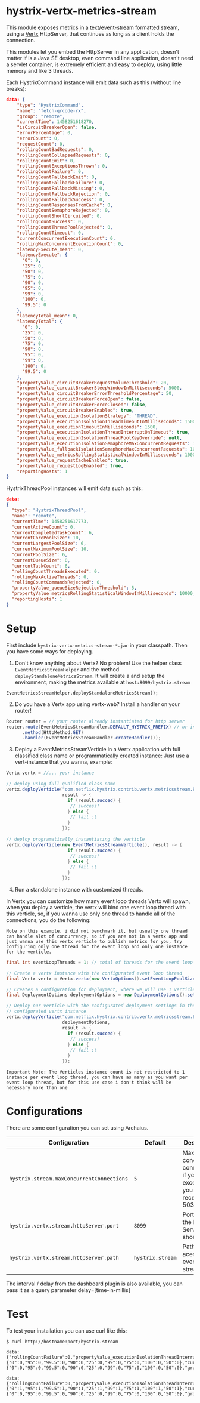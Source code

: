 # hystrix-vertx-metrics-stream

This module exposes metrics in a [text/event-stream](https://developer.mozilla.org/en-US/docs/Server-sent_events/Using_server-sent_events) formatted stream, using a [Vertx](http://vertx.io/) HttpServer, that continues as long as a client holds the connection.

This modules let you embed the HttpServer in any application, doesn't matter if is a Java SE desktop, even command line application, doesn't need a servlet container, is extremely efficient and easy to deploy, using little memory and like 3 threads. 

Each HystrixCommand instance will emit data such as this (without line breaks):

```json
data: {
    "type": "HystrixCommand",
    "name": "fetch-qrcode-rx",
    "group": "remote",
    "currentTime": 1458251618270,
    "isCircuitBreakerOpen": false,
    "errorPercentage": 0,
    "errorCount": 0,
    "requestCount": 0,
    "rollingCountBadRequests": 0,
    "rollingCountCollapsedRequests": 0,
    "rollingCountEmit": 0,
    "rollingCountExceptionsThrown": 0,
    "rollingCountFailure": 0,
    "rollingCountFallbackEmit": 0,
    "rollingCountFallbackFailure": 0,
    "rollingCountFallbackMissing": 0,
    "rollingCountFallbackRejection": 0,
    "rollingCountFallbackSuccess": 0,
    "rollingCountResponsesFromCache": 0,
    "rollingCountSemaphoreRejected": 0,
    "rollingCountShortCircuited": 0,
    "rollingCountSuccess": 0,
    "rollingCountThreadPoolRejected": 0,
    "rollingCountTimeout": 0,
    "currentConcurrentExecutionCount": 0,
    "rollingMaxConcurrentExecutionCount": 0,
    "latencyExecute_mean": 0,
    "latencyExecute": {
      "0": 0,
      "25": 0,
      "50": 0,
      "75": 0,
      "90": 0,
      "95": 0,
      "99": 0,
      "100": 0,
      "99.5": 0
    },
    "latencyTotal_mean": 0,
    "latencyTotal": {
      "0": 0,
      "25": 0,
      "50": 0,
      "75": 0,
      "90": 0,
      "95": 0,
      "99": 0,
      "100": 0,
      "99.5": 0
    },
    "propertyValue_circuitBreakerRequestVolumeThreshold": 20,
    "propertyValue_circuitBreakerSleepWindowInMilliseconds": 5000,
    "propertyValue_circuitBreakerErrorThresholdPercentage": 50,
    "propertyValue_circuitBreakerForceOpen": false,
    "propertyValue_circuitBreakerForceClosed": false,
    "propertyValue_circuitBreakerEnabled": true,
    "propertyValue_executionIsolationStrategy": "THREAD",
    "propertyValue_executionIsolationThreadTimeoutInMilliseconds": 1500,
    "propertyValue_executionTimeoutInMilliseconds": 1500,
    "propertyValue_executionIsolationThreadInterruptOnTimeout": true,
    "propertyValue_executionIsolationThreadPoolKeyOverride": null,
    "propertyValue_executionIsolationSemaphoreMaxConcurrentRequests": 10,
    "propertyValue_fallbackIsolationSemaphoreMaxConcurrentRequests": 10,
    "propertyValue_metricsRollingStatisticalWindowInMilliseconds": 10000,
    "propertyValue_requestCacheEnabled": true,
    "propertyValue_requestLogEnabled": true,
    "reportingHosts": 1
}
```

HystrixThreadPool instances will emit data such as this:

```json
data:
{
  "type": "HystrixThreadPool",
  "name": "remote",
  "currentTime": 1458251617773,
  "currentActiveCount": 0,
  "currentCompletedTaskCount": 6,
  "currentCorePoolSize": 10,
  "currentLargestPoolSize": 6,
  "currentMaximumPoolSize": 10,
  "currentPoolSize": 6,
  "currentQueueSize": 0,
  "currentTaskCount": 6,
  "rollingCountThreadsExecuted": 0,
  "rollingMaxActiveThreads": 0,
  "rollingCountCommandsRejected": 0,
  "propertyValue_queueSizeRejectionThreshold": 5,
  "propertyValue_metricsRollingStatisticalWindowInMilliseconds": 10000,
  "reportingHosts": 1
}
```

# Setup

First include `hystrix-vertx-metrics-stream-*.jar` in your classpath.
Then you have some ways for deploying.

1) Don't know anything about Vertx? No problem!
Use the helper class `EventMetricsStreamHelper` and the method `deployStandaloneMetricsStream`.
It will create a and setup the environment, making the metrics available at `host:8099/hystrix.stream` 
```
EventMetricsStreamHelper.deployStandaloneMetricsStream();
```

2) Do you have a Vertx app using vertx-web? Install a handler on your router!

```java
Router router = // your router already instantiated for http server
router.route(EventMetricsStreamHandler.DEFAULT_HYSTRIX_PREFIX) // or in what path you want or use the dynamicProperty hystrix.vertx.stream.httpServer.path with archaius
      .method(HttpMethod.GET)
      .handler(EventMetricsStreamHandler.createHandler());
```

3) Deploy a EventMetricsStreamVerticle in a Vertx application with full classified class name or programmatically created instance: 
Just use a vert-instance that you wanna, example:

```java
Vertx vertx = //... your instance

// deploy using full qualified class name
vertx.deployVerticle("com.netflix.hystrix.contrib.vertx.metricsstream.EventMetricsStreamVerticle",
                     result -> {
                       if (result.succed) {
                        // success!
                       } else {
                        // fail :(
                       }
                     });
                     
// deploy programatically instantiating the verticle
vertx.deployVerticle(new EventMetricsStreamVerticle(), result -> {
                       if (result.succed) {
                        // success!
                       } else {
                        // fail :(
                       }
                     });
```

4) Run a standalone instance with customized threads.

In Vertx you can customize how many event loop threads Vertx will spawn, when you deploy a verticle, the vertx will bind one event loop thread with this verticle, so, if you wanna use only one thread to handle all of the connections, you do the following:

`Note on this example, i did not benchmark it, but usually one thread can handle alot of concurrency, so if you are not in a vertx app and just wanna use this vertx verticle to publish metrics for you, try configuring only one thread for the event loop and only one instance for the verticle.`

```java
final int eventLoopThreads = 1; // total of threads for the event loop pool

// Create a vertx instance with the configurated event loop thread
final Vertx vertx = Vertx.vertx(new VertxOptions().setEventLoopPoolSize(eventLoopThreads));

// Creates a configuration for deployment, where we will use 1 verticle instance
final DeploymentOptions deploymentOptions = new DeploymentOptions().setInstances(1);

// Deploy our verticle with the configurated deployment settings in the 
// configurated vertx instance
vertx.deployVerticle("com.netflix.hystrix.contrib.vertx.metricsstream.EventMetricsStreamVerticle",
                     deploymentOptions,
                     result -> {
                       if (result.succed) {
                        // success!
                       } else {
                        // fail :(
                       }
                     });
```

`Important Note: The Verticles instance count is not restricted to 1 instance per event loop thread, you can have as many as you want per event loop thread, but for this use case i don't think will be necessary more than one` 

# Configurations
There are some configuration you can set using Archaius.

| Configuration | Default | Description |
| ------------- | ------- | ----------- |
| `hystrix.stream.maxConcurrentConnections` | `5` | Maximum concurrent connections, if you exceed it, you will receive a 503 error. |
| `hystrix.vertx.stream.httpServer.port` | `8099` | Port which the Http Server should bind. |
| `hystrix.vertx.stream.httpServer.path` | `hystrix.stream` | Path for acessing the event stream. |

The interval / delay from the dashboard plugin is also available, you can pass it as a query parameter delay=[time-in-millis]

# Test

To test your installation you can use curl like this:

```
$ curl http://hostname:port/hystrix.stream

data: {"rollingCountFailure":0,"propertyValue_executionIsolationThreadInterruptOnTimeout":true,"rollingCountTimeout":0,"rollingCountExceptionsThrown":0,"rollingCountFallbackSuccess":0,"errorCount":0,"type":"HystrixCommand","propertyValue_circuitBreakerEnabled":true,"reportingHosts":1,"latencyTotal":{"0":0,"95":0,"99.5":0,"90":0,"25":0,"99":0,"75":0,"100":0,"50":0},"currentConcurrentExecutionCount":0,"rollingCountSemaphoreRejected":0,"rollingCountFallbackRejection":0,"rollingCountShortCircuited":0,"rollingCountResponsesFromCache":0,"propertyValue_circuitBreakerForceClosed":false,"name":"IdentityCookieAuthSwitchProfile","propertyValue_executionIsolationThreadPoolKeyOverride":"null","rollingCountSuccess":0,"propertyValue_requestLogEnabled":true,"requestCount":0,"rollingCountCollapsedRequests":0,"errorPercentage":0,"propertyValue_circuitBreakerSleepWindowInMilliseconds":5000,"latencyTotal_mean":0,"propertyValue_circuitBreakerForceOpen":false,"propertyValue_circuitBreakerRequestVolumeThreshold":20,"propertyValue_circuitBreakerErrorThresholdPercentage":50,"propertyValue_executionIsolationStrategy":"THREAD","rollingCountFallbackFailure":0,"isCircuitBreakerOpen":false,"propertyValue_executionIsolationSemaphoreMaxConcurrentRequests":20,"propertyValue_executionIsolationThreadTimeoutInMilliseconds":1000,"propertyValue_metricsRollingStatisticalWindowInMilliseconds":10000,"propertyValue_fallbackIsolationSemaphoreMaxConcurrentRequests":10,"latencyExecute":{"0":0,"95":0,"99.5":0,"90":0,"25":0,"99":0,"75":0,"100":0,"50":0},"group":"IDENTITY","latencyExecute_mean":0,"propertyValue_requestCacheEnabled":true,"rollingCountThreadPoolRejected":0}

data: {"rollingCountFailure":0,"propertyValue_executionIsolationThreadInterruptOnTimeout":true,"rollingCountTimeout":0,"rollingCountExceptionsThrown":0,"rollingCountFallbackSuccess":0,"errorCount":0,"type":"HystrixCommand","propertyValue_circuitBreakerEnabled":true,"reportingHosts":3,"latencyTotal":{"0":1,"95":1,"99.5":1,"90":1,"25":1,"99":1,"75":1,"100":1,"50":1},"currentConcurrentExecutionCount":0,"rollingCountSemaphoreRejected":0,"rollingCountFallbackRejection":0,"rollingCountShortCircuited":0,"rollingCountResponsesFromCache":0,"propertyValue_circuitBreakerForceClosed":false,"name":"CryptexDecrypt","propertyValue_executionIsolationThreadPoolKeyOverride":"null","rollingCountSuccess":1,"propertyValue_requestLogEnabled":true,"requestCount":1,"rollingCountCollapsedRequests":0,"errorPercentage":0,"propertyValue_circuitBreakerSleepWindowInMilliseconds":15000,"latencyTotal_mean":1,"propertyValue_circuitBreakerForceOpen":false,"propertyValue_circuitBreakerRequestVolumeThreshold":60,"propertyValue_circuitBreakerErrorThresholdPercentage":150,"propertyValue_executionIsolationStrategy":"THREAD","rollingCountFallbackFailure":0,"isCircuitBreakerOpen":false,"propertyValue_executionIsolationSemaphoreMaxConcurrentRequests":60,"propertyValue_executionIsolationThreadTimeoutInMilliseconds":3000,"propertyValue_metricsRollingStatisticalWindowInMilliseconds":30000,"propertyValue_fallbackIsolationSemaphoreMaxConcurrentRequests":30,"latencyExecute":{"0":0,"95":0,"99.5":0,"90":0,"25":0,"99":0,"75":0,"100":0,"50":0},"group":"CRYPTEX","latencyExecute_mean":0,"propertyValue_requestCacheEnabled":true,"rollingCountThreadPoolRejected":0}
```